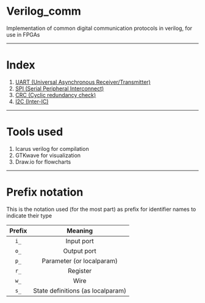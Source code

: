 # Verilog_comm

Implementation of common digital communication protocols in verilog, for use in FPGAs

---

# Index
1) [UART (Universal Asynchronous Receiver/Transmitter)](uart/uart.md)
2) [SPI (Serial Peripheral Interconnect)](spi/spi.md)
3) [CRC (Cyclic redundancy check)](crc/crc.md)
4) [I2C (Inter-IC)](i2c/i2c.md)

---

# Tools used

1) Icarus verilog for compilation
2) GTKwave for visualization
3) Draw.io for flowcharts

---

# Prefix notation

This is the notation used (for the most part) as prefix for identifier names to indicate their type

Prefix | Meaning
:-----:|:-------:
```i_```| Input port
```o_```| Output port
```p_```| Parameter (or localparam)
```r_```| Register
```w_```| Wire
```s_```| State definitions (as localparam)
